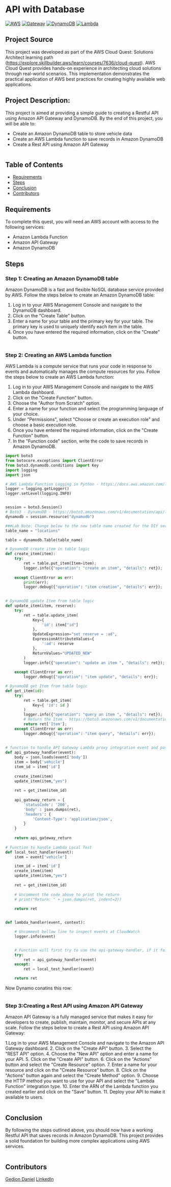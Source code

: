 
# API with Database

[![AWS](https://img.shields.io/badge/AWS-100000?style=flat&logo=amazon&logoColor=FFFFFF&labelColor=5C5C5C&color=FF7300)](https://docs.aws.amazon.com/quicksight/latest/user/signing-up.html)
[![Gateway](https://img.shields.io/badge/AWS_Gateway-100000?style=flat&logo=amazonaws&logoColor=white&labelColor=494949&color=FF7300)](https://aws.amazon.com/gateway/)
[![DynamoDB](https://img.shields.io/badge/AWS_DynamoDB-4053D6?style=flat&logo=amazondynamodb&logoColor=white&labelColor=494949&color=4053D6)](https://aws.amazon.com/dynamodb/)
[![Lambda](https://img.shields.io/badge/AWS_Lambda-FF9900?style=flat&logo=amazonlambda&logoColor=white&labelColor=494949&color=FF9900)](https://aws.amazon.com/lambda/)

## Project Source
This project was developed as part of the AWS Cloud Quest: Solutions Architect learning path (https://explore.skillbuilder.aws/learn/courses/7636/cloud-quest). AWS Cloud Quest provides hands-on experience in architecting cloud solutions through real-world scenarios. This implementation demonstrates the practical application of AWS best practices for creating highly available web applications.

## Project Description:

This project is aimed at providing a simple guide to creating a Restful API using Amazon API Gateway and DynamoDB. By the end of this project, you will be able to:

- Create an Amazon DynamoDB table to store vehicle data
- Create an AWS Lambda function to save records in Amazon DynamoDB
- Create a Rest API using Amazon API Gateway

<p align="center">
  <img src="./img/1.png" alt="" style="display: block; margin: auto;" />
</p>

## Table of Contents

- [Requirements](#requirements)
- [Steps](#Steps)
- [Conclusion](#conclusion)
- [Contributors](#contributors)


## Requirements
To complete this quest, you will need an AWS account with access to the following services:
- Amazon Lambda Function
- Amazon API Gateway
- Amazon DynamoDB

## Steps
### Step 1: Creating an Amazon DynamoDB table
Amazon DynamoDB is a fast and flexible NoSQL database service provided by AWS. Follow the steps below to create an Amazon DynamoDB table:

1. Log in to your AWS Management Console and navigate to the DynamoDB dashboard.
2. Click on the "Create Table" button.
3. Enter a name for your table and the primary key for your table. The primary key is used to uniquely identify each item in the table.
4. Once you have entered the required information, click on the "Create" button.

<p align="center">
  <img src="./img/2.png" alt="" style="display: block; margin: auto;" />
</p>




### Step 2: Creating an AWS Lambda function
AWS Lambda is a compute service that runs your code in response to events and automatically manages the compute resources for you. Follow the steps below to create an AWS Lambda function:

1. Log in to your AWS Management Console and navigate to the AWS Lambda dashboard.
2. Click on the "Create Function" button.
3. Choose the "Author from Scratch" option.
4. Enter a name for your function and select the programming language of your choice.
5. Under "Permissions", select "Choose or create an execution role" and choose a basic execution role.
6. Once you have entered the required information, click on the "Create Function" button.
7. In the "Function code" section, write the code to save records in Amazon DynamoDB.

``` python
import boto3
from botocore.exceptions import ClientError
from boto3.dynamodb.conditions import Key
import logging
import json

# AWS Lambda Function Logging in Python - https://docs.aws.amazon.com/lambda/latest/dg/python-logging.html
logger = logging.getLogger()
logger.setLevel(logging.INFO)


session = boto3.Session()
# Boto3 - DynamoDB - https://boto3.amazonaws.com/v1/documentation/api/latest/reference/services/dynamodb.html
dynamodb = session.resource("dynamodb")

###Lab Note: Change below to the new table name created for the DIY section.
table_name = "locations"

table = dynamodb.Table(table_name)

# DynamoDB create item in table logic
def create_item(item):
    try:
        ret = table.put_item(Item=item);
        logger.info({"operation": "create an item", "details": ret});
        
    except ClientError as err:
        print(err);
        logger.debug({"operation": "item creation", "details": err});
        

# DynamoDB update Item from table logic
def update_item(item, reserve):
    try:
        ret = table.update_item(
            Key={
                'id': item["id"]
            },
            UpdateExpression="set reserve = :ad",
            ExpressionAttributeValues={
                ':ad': reserve
            },
            ReturnValues="UPDATED_NEW"
        )
        logger.info({"operation": "update an item ", "details": ret});
        
    except ClientError as err:
        logger.debug({"operation": "item update", "details": err});

# DynamoDB get Item from table logic
def get_item(id):
    try:
        ret = table.get_item(
            Key={ 'id': id }
        )
        logger.info({"operation": "query an item ", "details": ret});
        # Return the Item - https://boto3.amazonaws.com/v1/documentation/api/latest/reference/services/dynamodb.html#DynamoDB.Client.get_item
        return ret['Item'];
    except ClientError as err:
        logger.debug({"operation": "item query", "details": err});
    
    
# function to handle API Gateway Lambda proxy integration event and pass DIY validation
def api_gateway_handler(event):
    body = json.loads(event['body'])
    item = body['vehicle']
    item_id = item['id']
    
    create_item(item)
    update_item(item,"yes")
    
    ret = get_item(item_id)
    
    api_gateway_return = {
        'statusCode': '200',
        'body' : json.dumps(ret),
        'headers': {
            'Content-Type': 'application/json',
        }
    }
    
    return api_gateway_return
    
# Function to handle Lambda Local Test
def local_test_handler(event):
    item = event['vehicle']  

    item_id = item['id']
    create_item(item)
    update_item(item,"yes")
        
    ret = get_item(item_id)
        
    # Uncomment the code above to print the return 
    # print("Return: " + json.dumps(ret, indent=2))
    
    return ret


def lambda_handler(event, context):

    # Uncomment bellow line to inspect events at CloudWatch
    logger.info(event)


    # Function will first try to use the api-gateway-handler, if it fails it will default to trying the local test event.
    try:
        ret = api_gateway_handler(event)
    except:
        ret = local_test_handler(event)    

    return ret

```


Now Dynamo conatins this row: 

<p align="center">
  <img src="./img/3.png" alt="" style="display: block; margin: auto;" />
</p>


### Step 3:Creating a Rest API using Amazon API Gateway
Amazon API Gateway is a fully managed service that makes it easy for developers to create, publish, maintain, monitor, and secure APIs at any scale. Follow the steps below to create a Rest API using Amazon API Gateway:

1.Log in to your AWS Management Console and navigate to the Amazon API Gateway dashboard.
2. Click on the "Create API" button.
3. Select the "REST API" option.
4. Choose the "New API" option and enter a name for your API.
5. Click on the "Create API" button.
6. Click on the "Actions" button and select the "Create Resource" option.
7. Enter a name for your resource and click on the "Create Resource" button.
8. Click on the "Actions" button again and select the "Create Method" option.
9. Choose the HTTP method you want to use for your API and select the "Lambda Function" integration type.
10. Enter the ARN of the Lambda function you created earlier and click on the "Save" button.
11. Deploy your API to make it available to users.

<p align="center">
  <img src="./img/4.png" alt="" style="display: block; margin: auto;" />
</p>



## Conclusion
By following the steps outlined above, you should now have a working Restful API that saves records in Amazon DynamoDB. This project provides a solid foundation for building more complex applications using AWS services.

<p align="center">
  <img src="./img/5.png" alt="" style="display: block; margin: auto;" />
</p>

## Contributors

[Gedion Daniel](https://gediondaniel.dev/)
[LinkedIn](https://www.linkedin.com/in/gedion-daniel-760ba6280/)
